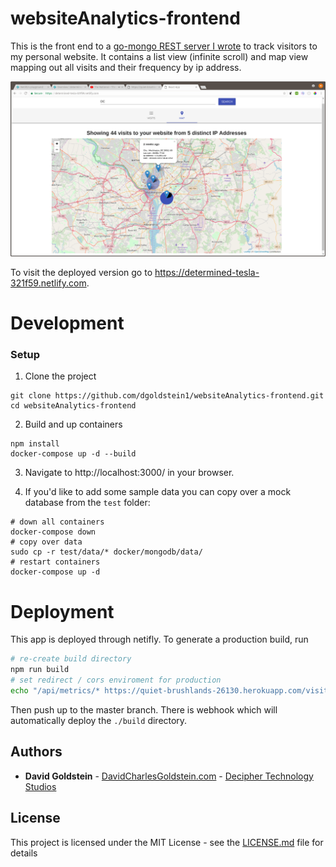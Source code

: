 # websiteAnalytics-frontend

This is the front end to a [go-mongo REST server I wrote](https://github.com/dgoldstein1/websiteAnalytics-backend) to track visitors to my personal website. It contains a list view (infinite scroll) and map view mapping out all visits and their frequency by ip address.

![screenshot](screenshots/map-view.png)

To visit the deployed version go to https://determined-tesla-321f59.netlify.com.


# Development

### Setup

1. Clone the project

```
git clone https://github.com/dgoldstein1/websiteAnalytics-frontend.git
cd websiteAnalytics-frontend
```

2. Build and up containers

```
npm install
docker-compose up -d --build
```

3. Navigate to http://localhost:3000/ in your browser.

4. If you'd like to add some sample data you can copy over a mock database from the `test` folder:

```
# down all containers
docker-compose down
# copy over data
sudo cp -r test/data/* docker/mongodb/data/
# restart containers
docker-compose up -d
```

# Deployment

This app is deployed through netifly. To generate a production build, run

```sh
# re-create build directory
npm run build
# set redirect / cors enviroment for production
echo "/api/metrics/* https://quiet-brushlands-26130.herokuapp.com/visits 200" >> ./build/_redirects
```

Then push up to the master branch. There is webhook which will automatically deploy the `./build` directory.

## Authors

* **David Goldstein** - [DavidCharlesGoldstein.com](http://www.davidcharlesgoldstein.com/) - [Decipher Technology Studios](http://deciphernow.com/)

## License

This project is licensed under the MIT License - see the [LICENSE.md](LICENSE.md) file for details
